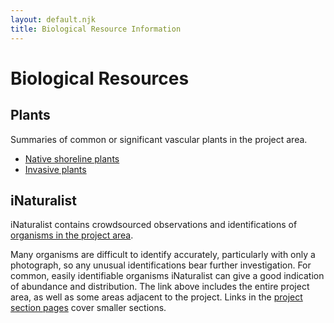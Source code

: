 ```yaml
---
layout: default.njk
title: Biological Resource Information
---
```


# Biological Resources

## Plants

Summaries of common or significant vascular plants in the project area.

- [Native shoreline plants](./plants/shoreline)
- [Invasive plants](./plants/non_native)

## iNaturalist

iNaturalist contains crowdsourced observations and identifications of [organisms in the project area](https://www.inaturalist.org/observations?acc_below_or_unknown=50&nelat=37.878037746326655&nelng=-122.30509857697258&subview=map&swlat=37.868823464477764&swlng=-122.3147545294262&view=species).

Many organisms are difficult to identify accurately, particularly with only a photograph, so any unusual identifications bear further investigation. For common, easily identifiable organisms iNaturalist can give a good indication of abundance and distribution. The link above includes the entire project area, as well as some areas adjacent to the project. Links in the [project section pages](../project_sections) cover smaller sections.
